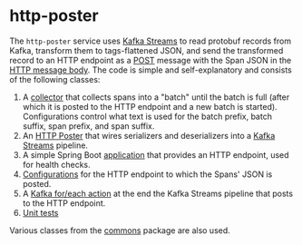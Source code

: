 # http-poster

The `http-poster` service uses [Kafka Streams](https://kafka.apache.org/documentation/streams/) to read protobuf
records from Kafka, transform them to tags-flattened JSON, and send the transformed record to an HTTP endpoint as a
[POST](https://en.wikipedia.org/wiki/POST_(HTTP)) message with the Span JSON in the
[HTTP message body](https://en.wikipedia.org/wiki/HTTP_message_body).
The code is simple and self-explanatory and consists of the following classes:
1. A [collector](https://github.com/ExpediaDotCom/haystack-pipes/blob/master/http-poster/src/main/java/com/expedia/www/haystack/pipes/httpPoster/ContentCollector.java)
that collects spans into a "batch" until the batch is full (after which it is posted to the HTTP endpoint and a new
batch is started). Configurations control what text is used for the batch prefix, batch suffix, span prefix, and span 
suffix.
2. An [HTTP Poster](https://github.com/ExpediaDotCom/haystack-pipes/blob/master/http-poster/src/main/java/com/expedia/www/haystack/pipes/httpPoster/ProtobufToHttpPoster.java)
that wires serializers and deserializers into a
[Kafka Streams](https://cwiki.apache.org/confluence/display/KAFKA/Kafka+Streams) pipeline.
3. A simple Spring Boot [application](https://github.com/ExpediaDotCom/haystack-pipes/blob/master/http-poster/src/main/java/com/expedia/www/haystack/pipes/httpPoster/HttpPostIsActiveController.java)
that provides an HTTP endpoint, used for health checks.
4. [Configurations](https://github.com/ExpediaDotCom/haystack-pipes/commons/src/main/java/com/expedia/www/haystack/pipes/commons/kafka/config/HttpPostConfig.java)
for the HTTP endpoint to which the Spans' JSON is posted.
5. A [Kafka for/each action](https://github.com/ExpediaDotCom/haystack-pipes/blob/master/http-poster/src/main/java/com/expedia/www/haystack/pipes/httpPoster/HttpPostAction.java)
at the end the Kafka Streams pipeline that posts to the HTTP endpoint.
6. [Unit tests](https://github.com/ExpediaDotCom/haystack-pipes/tree/master/http-poster/src/test/java/com/expedia/www/haystack/pipes/httpPoster)

Various classes from the [commons](https://github.com/ExpediaDotCom/haystack-pipes/tree/master/commons)
package are also used.
